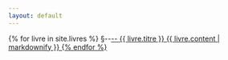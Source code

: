 ```yaml
---
layout: default
---
```

{% for livre in site.livres %}
    §--<a href="{{ staff_member.url }}">--
      {{ livre.titre }}
  {{ livre.content | markdownify }}
{% endfor %}